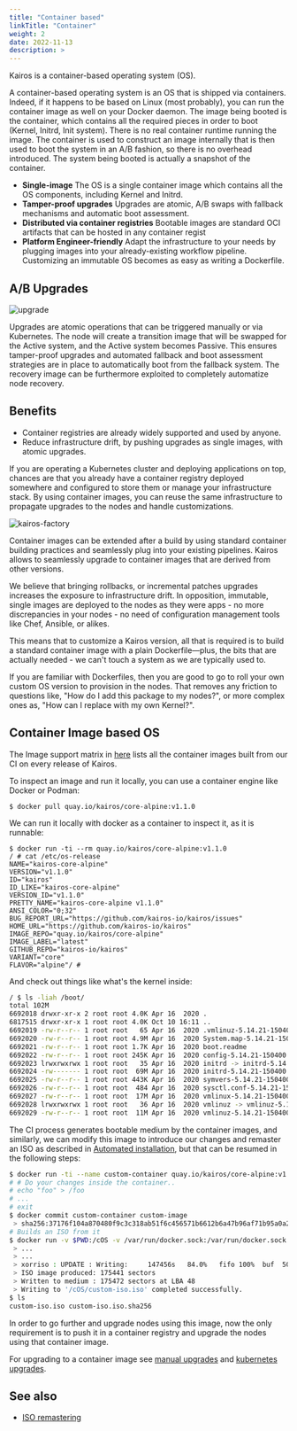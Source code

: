 ```yaml
---
title: "Container based"
linkTitle: "Container"
weight: 2
date: 2022-11-13
description: >
---
```


Kairos is a container-based operating system (OS).

A container-based operating system is an OS that is shipped via containers. Indeed, if it happens to be based on Linux (most probably), you can run the container image as well on your Docker daemon. The image being booted is the container, which contains all the required pieces in order to boot (Kernel, Initrd, Init system). There is no real container runtime running the image. The container is used to construct an image internally that is then used to boot the system in an A/B fashion, so there is no overhead introduced. The system being booted is actually a snapshot of the container.

- **Single-image** The OS is a single container image which contains all the OS components, including Kernel and Initrd.
- **Tamper-proof upgrades** Upgrades are atomic, A/B swaps with fallback mechanisms and automatic boot assessment.
- **Distributed via container registries** Bootable images are standard OCI artifacts that can be hosted in any container regist
- **Platform Engineer-friendly** Adapt the infrastructure to your needs by plugging images into your already-existing workflow pipeline. Customizing an immutable OS becomes as easy as writing a Dockerfile.

## A/B Upgrades

![upgrade](https://user-images.githubusercontent.com/2420543/197806999-587632a1-0292-44df-bb8f-176ff702f62d.png)

Upgrades are atomic operations that can be triggered manually or via Kubernetes. The node will create a transition image that will be swapped for the Active system, and the Active system becomes Passive. This ensures tamper-proof upgrades and automated fallback and boot assessment strategies are in place to automatically boot from the fallback system. The recovery image can be furthermore exploited to completely automatize node recovery.

## Benefits

- Container registries are already widely supported and used by anyone.
- Reduce infrastructure drift, by pushing upgrades as single images, with atomic upgrades.

If you are operating a Kubernetes cluster and deploying applications on top, chances are that you already have a container registry deployed somewhere and configured to store them or manage your infrastructure stack. By using container images, you can reuse the same infrastructure to propagate upgrades to the nodes and handle customizations.

![kairos-factory](https://user-images.githubusercontent.com/2420543/197808767-e213709d-af21-4e32-9a78-818f34170077.png)

Container images can be extended after a build by using standard container building practices and seamlessly plug into your existing pipelines. Kairos allows to seamlessly upgrade to container images that are derived from other versions.

We believe that bringing rollbacks, or incremental patches upgrades increases the exposure to infrastructure drift. In opposition, immutable, single images are deployed to the nodes as they were apps - no more discrepancies in your nodes - no need of configuration management tools like Chef, Ansible, or alikes.

This means that to customize a Kairos version, all that is required is to build a standard container image with a plain Dockerfile—plus, the bits that are actually needed - we can't touch a system as we are typically used to.

If you are familiar with Dockerfiles, then you are good to go to roll your own custom OS version to provision in the nodes. That removes any friction to questions like, "How do I add this package to my nodes?", or more complex ones as, "How can I replace with my own Kernel?".

## Container Image based OS

The Image support matrix in [here](/docs/reference/image_matrix) lists all the container images built from our CI on every release of Kairos.

To inspect an image and run it locally, you can use a container engine like Docker or Podman:

```
$ docker pull quay.io/kairos/core-alpine:v1.1.0
```

We can run it locally with docker as a container to inspect it, as it is runnable:

```
$ docker run -ti --rm quay.io/kairos/core-alpine:v1.1.0
/ # cat /etc/os-release
NAME="kairos-core-alpine"
VERSION="v1.1.0"
ID="kairos"
ID_LIKE="kairos-core-alpine"
VERSION_ID="v1.1.0"
PRETTY_NAME="kairos-core-alpine v1.1.0"
ANSI_COLOR="0;32"
BUG_REPORT_URL="https://github.com/kairos-io/kairos/issues"
HOME_URL="https://github.com/kairos-io/kairos"
IMAGE_REPO="quay.io/kairos/core-alpine"
IMAGE_LABEL="latest"
GITHUB_REPO="kairos-io/kairos"
VARIANT="core"
FLAVOR="alpine"/ #
```

And check out things like what's the kernel inside:

```bash
/ $ ls -liah /boot/
total 102M
6692018 drwxr-xr-x 2 root root 4.0K Apr 16  2020 .
6817515 drwxr-xr-x 1 root root 4.0K Oct 10 16:11 ..
6692019 -rw-r--r-- 1 root root   65 Apr 16  2020 .vmlinuz-5.14.21-150400.24.21-default.hmac
6692020 -rw-r--r-- 1 root root 4.9M Apr 16  2020 System.map-5.14.21-150400.24.21-default
6692021 -rw-r--r-- 1 root root 1.7K Apr 16  2020 boot.readme
6692022 -rw-r--r-- 1 root root 245K Apr 16  2020 config-5.14.21-150400.24.21-default
6692023 lrwxrwxrwx 1 root root   35 Apr 16  2020 initrd -> initrd-5.14.21-150400.24.21-default
6692024 -rw------- 1 root root  69M Apr 16  2020 initrd-5.14.21-150400.24.21-default
6692025 -rw-r--r-- 1 root root 443K Apr 16  2020 symvers-5.14.21-150400.24.21-default.gz
6692026 -rw-r--r-- 1 root root  484 Apr 16  2020 sysctl.conf-5.14.21-150400.24.21-default
6692027 -rw-r--r-- 1 root root  17M Apr 16  2020 vmlinux-5.14.21-150400.24.21-default.gz
6692028 lrwxrwxrwx 1 root root   36 Apr 16  2020 vmlinuz -> vmlinuz-5.14.21-150400.24.21-default
6692029 -rw-r--r-- 1 root root  11M Apr 16  2020 vmlinuz-5.14.21-150400.24.21-default
```

The CI process generates bootable medium by the container images, and similarly, we can modify this image to introduce our changes and remaster an ISO as described in [Automated installation](/docs/installation/automated), but that can be resumed in the following steps:

```bash
$ docker run -ti --name custom-container quay.io/kairos/core-alpine:v1.1.0
# # Do your changes inside the container..
# echo "foo" > /foo
# ...
# exit
$ docker commit custom-container custom-image
 > sha256:37176f104a870480f9c3c318ab51f6c456571b6612b6a47b96af71b95a0a27c7
# Builds an ISO from it
$ docker run -v $PWD:/cOS -v /var/run/docker.sock:/var/run/docker.sock -i --rm quay.io/kairos/osbuilder-tools:v0.1.1 --name "custom-iso" --debug build-iso --date=false --local custom-image --output /cOS/
 > ...
 > ...
 > xorriso : UPDATE : Writing:     147456s   84.0%   fifo 100%  buf  50%   60.5xD
 > ISO image produced: 175441 sectors
 > Written to medium : 175472 sectors at LBA 48
 > Writing to '/cOS/custom-iso.iso' completed successfully.
$ ls
custom-iso.iso custom-iso.iso.sha256
```

In order to go further and upgrade nodes using this image, now the only requirement is to push it in a container registry and upgrade the nodes using that container image.

For upgrading to a container image see [manual upgrades](/docs/upgrade/manual) and [kubernetes upgrades](/docs/upgrade/kubernetes).

## See also

- [ISO remastering](/docs/installation/automated#iso-remastering)
